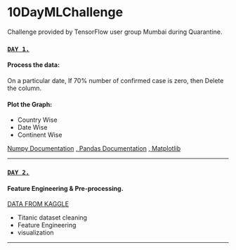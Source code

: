 # 10DayMLChallenge
Challenge provided by TensorFlow user group Mumbai during Quarantine.


  ### [`DAY 1.`](https://github.com/spctr01/10DayMLChallenge/blob/master/day_1.ipynb)

 #### Process the data:
   On a particular date, If 70% number of confirmed case is zero, then Delete the column.
   
 #### Plot the Graph:
  - Country Wise
  - Date Wise
  - Continent Wise
  
 [Numpy Documentation](https://numpy.org/devdocs/)
 [,   Pandas Documentation](https://pandas.pydata.org/docs/)
 [,   Matplotlib](https://matplotlib.org/contents.html)
    
 ***
 ### [`DAY 2.`](https://github.com/spctr01/10DayMLChallenge/blob/master/day2.ipynb)
 
 #### Feature Engineering & Pre-processing.
 [DATA FROM KAGGLE](https://www.kaggle.com/c/titanic/data)
  - Titanic dataset cleaning
  - Feature Engineering 
  - visualization  
  
  ***
  
  
